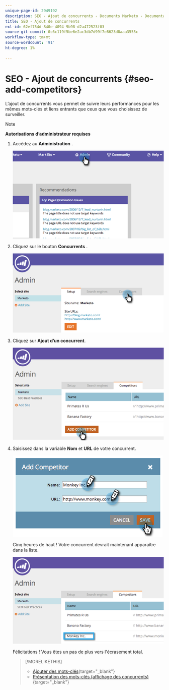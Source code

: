 ```yaml
---
unique-page-id: 2949192
description: SEO - Ajout de concurrents - Documents Marketo - Documentation du produit
title: SEO - Ajout de concurrents
exl-id: 62ef754d-840e-4094-9b98-d2a472523f03
source-git-commit: 0c6c119f5be6e2ac3db7d99f7e8623d8aaa3555c
workflow-type: tm+mt
source-wordcount: '91'
ht-degree: 1%

---
```


# SEO - Ajout de concurrents {#seo-add-competitors}

L’ajout de concurrents vous permet de suivre leurs performances pour les mêmes mots-clés et liens entrants que ceux que vous choisissez de surveiller.

>[!NOTE]
>
>**Autorisations d’administrateur requises**

1. Accédez au **Administration** .

   ![](assets/image2014-9-17-21-3a12-3a15.png)

1. Cliquez sur le bouton **Concurrents** .

   ![](assets/image2014-9-17-21-3a12-3a31.png)

1. Cliquez sur **Ajout d’un concurrent**.

   ![](assets/image2014-9-17-21-3a12-3a38.png)

1. Saisissez dans la variable **Nom** et **URL** de votre concurrent.

   ![](assets/image2014-9-17-21-3a13-3a5.png)

   Cinq heures de haut ! Votre concurrent devrait maintenant apparaître dans la liste.

   ![](assets/image2014-9-17-21-3a13-3a14.png)

   Félicitations ! Vous êtes un pas de plus vers l&#39;écrasement total.

   >[!MORELIKETHIS]
   >
   >* [Ajouter des mots-clés](/help/marketo/product-docs/additional-apps/seo/keywords/seo-add-keywords.md){target=&quot;_blank&quot;}
   >* [Présentation des mots-clés (affichage des concurrents)](/help/marketo/product-docs/additional-apps/seo/keywords/seo-understanding-keywords.md){target=&quot;_blank&quot;}

